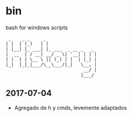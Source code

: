 # bin
bash for windows scripts




```
 _    _ _     _                   
| |  | (_)   | |                  
| |__| |_ ___| |_ ___  _ __ _   _ 
|  __  | / __| __/ _ \| '__| | | |
| |  | | \__ \ || (_) | |  | |_| |
|_|  |_|_|___/\__\___/|_|   \__, |
                             __/ |
                            |___/ 
```

## 2017-07-04
* Agregado de h y cmds, levemente adaptados